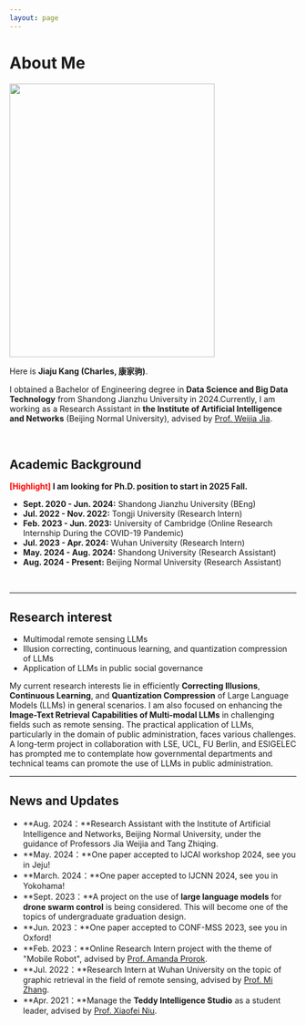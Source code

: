 ```yaml
---
layout: page
---
```


# About Me

<img src="https://kangjiaju.github.io/images/qingdao.jpg" class="floatpic" width="360" height="480">

Here is **Jiaju Kang (Charles, 康家驹)**.

I obtained a Bachelor of Engineering degree in **Data Science and Big Data Technology** from Shandong Jianzhu University in 2024.Currently, I am working as a Research Assistant in **the Institute of Artificial Intelligence and Networks** (Beijing Normal University), advised by [Prof. Weijia Jia](http://jszy.whu.edu.cn/zhangmi/zh_CN/index.htm). 

<br>

## Academic Background

**<font color='red'>[Highlight]</font> I am looking for Ph.D. position to start in 2025 Fall.**

- **Sept. 2020 - Jun. 2024:** Shandong Jianzhu University (BEng)
- **Jul. 2022 - Nov. 2022:** Tongji University (Research Intern)
- **Feb. 2023 - Jun. 2023:** University of Cambridge (Online Research Internship During the COVID-19 Pandemic)
- **Jul. 2023 - Apr. 2024:** Wuhan University (Research Intern)
- **May. 2024 -  Aug. 2024:** Shandong University (Research Assistant)
- **Aug. 2024 - Present:** Beijing Normal University (Research Assistant)

<br>

---

## Research interest

- Multimodal remote sensing LLMs
- Illusion correcting, continuous learning, and quantization compression of LLMs
- Application of LLMs in public social governance

My current research interests lie in efficiently **Correcting Illusions**, **Continuous Learning**, and **Quantization Compression** of Large Language Models (LLMs) in general scenarios. I am also focused on enhancing the **Image-Text Retrieval Capabilities of Multi-modal LLMs** in challenging fields such as remote sensing. The practical application of LLMs, particularly in the domain of public administration, faces various challenges. A long-term project in collaboration with LSE, UCL, FU Berlin, and ESIGELEC has prompted me to contemplate how governmental departments and technical teams can promote the use of LLMs in public administration.
<br>

---

## News and Updates
- **Aug. 2024：**Research Assistant with the Institute of Artificial Intelligence and Networks, Beijing Normal University, under the guidance of Professors Jia Weijia and Tang Zhiqing.
- **May. 2024：**One paper accepted to IJCAI workshop 2024, see you in Jeju!
- **March. 2024：**One paper accepted to IJCNN 2024, see you in Yokohama!
- **Sept. 2023：**A project on the use of **large language models** for **drone swarm control** is being considered. This will become one of the topics of undergraduate graduation design.
- **Jun. 2023：**One paper accepted to CONF-MSS 2023, see you in Oxford!
- **Feb. 2023：**Online Research Intern project with the theme of "Mobile Robot", advised by [Prof. Amanda Prorok](https://www.cst.cam.ac.uk/people/asp45).
- **Jul. 2022：**Research Intern at Wuhan University on the topic of graphic retrieval in the field of remote sensing, advised by [Prof. Mi Zhang](http://jszy.whu.edu.cn/zhangmi/zh_CN/index.htm).
- **Apr. 2021：**Manage the **Teddy Intelligence Studio** as a student leader, advised by [Prof. Xiaofei Niu](https://www.sdjzu.edu.cn/jsjkx/info/1024/4395.htm).